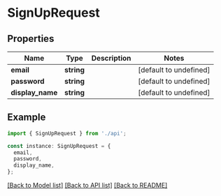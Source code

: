 # SignUpRequest

## Properties

| Name             | Type       | Description | Notes                  |
| ---------------- | ---------- | ----------- | ---------------------- |
| **email**        | **string** |             | [default to undefined] |
| **password**     | **string** |             | [default to undefined] |
| **display_name** | **string** |             | [default to undefined] |

## Example

```typescript
import { SignUpRequest } from './api';

const instance: SignUpRequest = {
  email,
  password,
  display_name,
};
```

[[Back to Model list]](../README.md#documentation-for-models) [[Back to API list]](../README.md#documentation-for-api-endpoints) [[Back to README]](../README.md)
